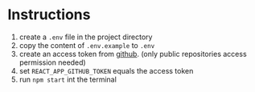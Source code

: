 # Instructions

1. create a `.env` file in the project directory
2. copy the content of `.env.example` to `.env`
3. create an access token from [github](https://docs.github.com/en/github/authenticating-to-github/). (only public repositories access permission needed)
4. set `REACT_APP_GITHUB_TOKEN` equals the access token
5. run `npm start` int the terminal
